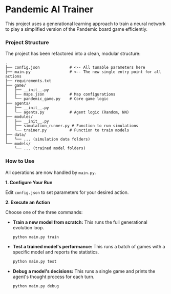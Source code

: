 # Pandemic AI Trainer

This project uses a generational learning approach to train a neural network to play a simplified version of the Pandemic board game efficiently.

### Project Structure

The project has been refactored into a clean, modular structure:

```
.
├── config.json             # <-- All tunable parameters here
├── main.py                 # <-- The new single entry point for all actions
├── requirements.txt
├── game/
│   ├── __init__.py
│   ├── maps.json           # Map configurations
│   └── pandemic_game.py    # Core game logic
├── agents/
│   ├── __init__.py
│   └── agents.py           # Agent logic (Random, NN)
├── modules/
│   ├── __init__.py
│   ├── simulation_runner.py # Function to run simulations
│   └── trainer.py          # Function to train models
├── data/
│   └── ... (simulation data folders)
└── models/
    └── ... (trained model folders)
```

### How to Use

All operations are now handled by `main.py`.

**1. Configure Your Run**

Edit `config.json` to set parameters for your desired action.

**2. Execute an Action**

Choose one of the three commands:

* **Train a new model from scratch:**
    This runs the full generational evolution loop.
    ```bash
    python main.py train
    ```

* **Test a trained model's performance:**
    This runs a batch of games with a specific model and reports the statistics.
    ```bash
    python main.py test
    ```

* **Debug a model's decisions:**
    This runs a single game and prints the agent's thought process for each turn.
    ```bash
    python main.py debug
    